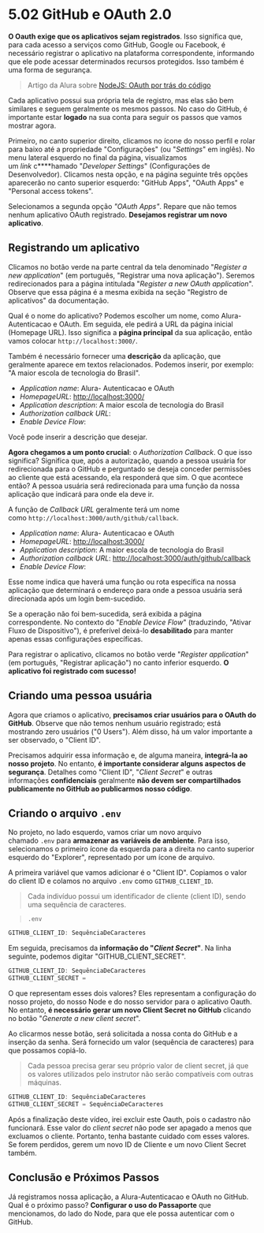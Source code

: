 # 5.02 GitHub e OAuth 2.0

**O Oauth exige que os aplicativos sejam registrados**. Isso significa que, para cada acesso a serviços como GitHub, Google ou Facebook, é necessário registrar o aplicativo na plataforma correspondente, informando que ele pode acessar determinados recursos protegidos. Isso também é uma forma de segurança.

> Artigo da Alura sobre [NodeJS: OAuth por trás do código](https://www.alura.com.br/artigos/oauth2-nodejs)

Cada aplicativo possui sua própria tela de registro, mas elas são bem similares e seguem geralmente os mesmos passos. No caso do GitHub, é importante estar **logado** na sua conta para seguir os passos que vamos mostrar agora.

Primeiro, no canto superior direito, clicamos no ícone do nosso perfil e rolar para baixo até a propriedade "Configurações" (ou "_Settings_" em inglês). No menu lateral esquerdo no final da página, visualizamos um _link_ c****hamado "_Developer Settings_" (Configurações de Desenvolvedor). Clicamos nesta opção, e na página seguinte três opções aparecerão no canto superior esquerdo: "GitHub Apps", "OAuth Apps" e "Personal access tokens".

Selecionamos a segunda opção _"OAuth Apps"_. Repare que não temos nenhum aplicativo OAuth registrado. **Desejamos registrar um novo aplicativo**.

## Registrando um aplicativo

Clicamos no botão verde na parte central da tela denominado "_Register a new application_" (em português, "Registrar uma nova aplicação"). Seremos redirecionados para a página intitulada "_Register a new OAuth application_". Observe que essa página é a mesma exibida na seção "Registro de aplicativos" da documentação.

Qual é o nome do aplicativo? Podemos escolher um nome, como Alura- Autenticacao e OAuth. Em seguida, ele pedirá a URL da página inicial (Homepage URL). Isso significa a **página principal** da sua aplicação, então vamos colocar `http://localhost:3000/`.

Também é necessário fornecer uma **descrição** da aplicação, que geralmente aparece em textos relacionados. Podemos inserir, por exemplo: "A maior escola de tecnologia do Brasil".

- _Application name_: Alura- Autenticacao e OAuth
- _HomepageURL_: [http://localhost:3000/](http://localhost:3000/)
- _Application description_: A maior escola de tecnologia do Brasil
- _Authorization callback URL_:
- _Enable Device Flow_:

Você pode inserir a descrição que desejar.

**Agora chegamos a um ponto crucial**: o _Authorization Callback_. O que isso significa? Significa que, após a autorização, quando a pessoa usuária for redirecionada para o GitHub e perguntado se deseja conceder permissões ao cliente que está acessando, ela responderá que sim. O que acontece então? A pessoa usuária será redirecionada para uma função da nossa aplicação que indicará para onde ela deve ir.

A função de _Callback URL_ geralmente terá um nome como `http://localhost:3000/auth/github/callback`.

- _Application name_: Alura- Autenticacao e OAuth
- _HomepageURL_: [http://localhost:3000/](http://localhost:3000/)
- _Application description_: A maior escola de tecnologia do Brasil
- _Authorization callback URL_: [http://localhost:3000/auth/github/callback](http://localhost:3000/auth/github/callback)
- _Enable Device Flow_:

Esse nome indica que haverá uma função ou rota específica na nossa aplicação que determinará o endereço para onde a pessoa usuária será direcionada após um login bem-sucedido.

Se a operação não foi bem-sucedida, será exibida a página correspondente. No contexto do "_Enable Device Flow_" (traduzindo, "Ativar Fluxo de Dispositivo"), é preferível deixá-lo **desabilitado** para manter apenas essas configurações específicas.

Para registrar o aplicativo, clicamos no botão verde "_Register application_" (em português, "Registrar aplicação") no canto inferior esquerdo. **O aplicativo foi registrado com sucesso!**

## Criando uma pessoa usuária

Agora que criamos o aplicativo, **precisamos criar usuários para o OAuth do GitHub**. Observe que não temos nenhum usuário registrado; está mostrando zero usuários ("0 Users"). Além disso, há um valor importante a ser observado, o "Client ID".

Precisamos adquirir essa informação e, de alguma maneira, **integrá-la ao nosso projeto**. No entanto, **é importante considerar alguns aspectos de segurança**. Detalhes como "Client ID", "_Client Secret_" e outras informações **confidenciais** geralmente **não devem ser compartilhados publicamente no GitHub ao publicarmos nosso código**.

## Criando o arquivo `.env`

No projeto, no lado esquerdo, vamos criar um novo arquivo chamado `.env` para **armazenar as variáveis de ambiente**. Para isso, selecionamos o primeiro ícone da esquerda para a direita no canto superior esquerdo do "Explorer", representado por um ícone de arquivo.

A primeira variável que vamos adicionar é o "Client ID". Copiamos o valor do client ID e colamos no arquivo `.env` como `GITHUB_CLIENT_ID`.

> Cada indivíduo possui um identificador de cliente (client ID), sendo uma sequência de caracteres.

> `.env`

```js
GITHUB_CLIENT_ID: SequênciaDeCaracteres
```

Em seguida, precisamos da **informação do "_Client Secret_"**. Na linha seguinte, podemos digitar "GITHUB_CLIENT_SECRET".

```js
GITHUB_CLIENT_ID: SequênciaDeCaracteres
GITHUB_CLIENT_SECRET =
```

O que representam esses dois valores? Eles representam a configuração do nosso projeto, do nosso Node e do nosso servidor para o aplicativo Oauth. No entanto, **é necessário gerar um novo Client Secret no GitHub** clicando no botão "_Generate a new client secret_".

Ao clicarmos nesse botão, será solicitada a nossa conta do GitHub e a inserção da senha. Será fornecido um valor (sequência de caracteres) para que possamos copiá-lo.

> Cada pessoa precisa gerar seu próprio valor de client secret, já que os valores utilizados pelo instrutor não serão compatíveis com outras máquinas.

```js
GITHUB_CLIENT_ID: SequênciaDeCaracteres
GITHUB_CLIENT_SECRET = SequênciaDeCaracteres
```

Após a finalização deste vídeo, irei excluir este Oauth, pois o cadastro não funcionará. Esse valor do _client secret_ não pode ser apagado a menos que excluamos o cliente. Portanto, tenha bastante cuidado com esses valores. Se forem perdidos, gerem um novo ID de Cliente e um novo Client Secret também.

## Conclusão e Próximos Passos

Já registramos nossa aplicação, a Alura-Autenticacao e OAuth no GitHub. Qual é o próximo passo? **Configurar o uso do Passaporte** que mencionamos, do lado do Node, para que ele possa autenticar com o GitHub.